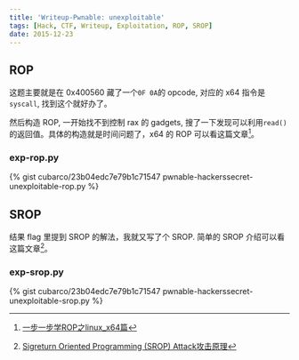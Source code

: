 ```yaml
---
title: 'Writeup-Pwnable: unexploitable'
tags: [Hack, CTF, Writeup, Exploitation, ROP, SROP]
date: 2015-12-23
---
```


## ROP

这题主要就是在 0x400560 藏了一个`0F 0A`的 opcode, 对应的 x64 指令是`syscall`, 找到这个就好办了。

然后构造 ROP, 一开始找不到控制 rax 的 gadgets, 搜了一下发现可以利用`read()`的返回值。具体的构造就是时间问题了，x64 的 ROP 可以看这篇文章[^1]。

### exp-rop.py

{% gist cubarco/23b04edc7e79b1c71547 pwnable-hackerssecret-unexploitable-rop.py %}


## SROP

结果 flag 里提到 SROP 的解法，我就又写了个 SROP. 简单的 SROP 介绍可以看这篇文章[^2]。

### exp-srop.py

{% gist cubarco/23b04edc7e79b1c71547 pwnable-hackerssecret-unexploitable-srop.py %}

[^1]: [一步一步学ROP之linux_x64篇](http://drops.wooyun.org/papers/7551)
[^2]: [Sigreturn Oriented Programming (SROP) Attack攻击原理](http://www.freebuf.com/articles/network/87447.html)
